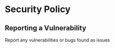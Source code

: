 # Security Policy

## Reporting a Vulnerability

Report any vulnerabilities or bugs found as issues
